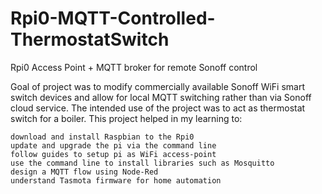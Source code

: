 # Rpi0-MQTT-Controlled-ThermostatSwitch
Rpi0 Access Point + MQTT broker for remote Sonoff control

Goal of project was to modify commercially available Sonoff WiFi smart switch devices and allow for local MQTT switching rather than via Sonoff cloud service. The intended use of the project was to act as thermostat switch for a boiler.
This project helped in my learning to:

    download and install Raspbian to the Rpi0
    update and upgrade the pi via the command line
    follow guides to setup pi as WiFi access-point
    use the command line to install libraries such as Mosquitto
    design a MQTT flow using Node-Red
    understand Tasmota firmware for home automation
    

